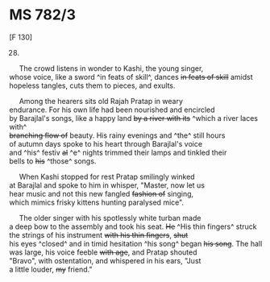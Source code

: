 # MS 782/3

[F 130]

28.

&nbsp;&nbsp;&nbsp;&nbsp;&nbsp;The crowd listens in wonder to Kashi, the young singer, \
whose voice, like a sword ^in feats of skill^, dances ~~in feats of skill~~ amidst \
hopeless tangles, cuts them to pieces, and exults. 

&nbsp;&nbsp;&nbsp;&nbsp;&nbsp;Among the hearers sits old Rajah Pratap in weary \
endurance. For his own life had been nourished and encircled \
by Barajlal's songs, like a happy land ~~by a river with its~~ ^which a river laces with^ \
~~branching flow of~~ beauty. His rainy evenings and ^the^ still hours \
of autumn days spoke to his heart through Barajlal's voice \
and ^his^ festiv ~~al~~ ^e^ nights trimmed their lamps and tinkled their \
bells to ~~his~~ ^those^ songs. 

&nbsp;&nbsp;&nbsp;&nbsp;&nbsp;When Kashi stopped for rest Pratap smilingly winked \
at Barajlal and spoke to him in whisper, "Master, now let us \
hear music and not this new fangled ~~fashion of~~ singing, \
which mimics frisky kittens hunting paralysed mice". 

&nbsp;&nbsp;&nbsp;&nbsp;&nbsp;The older singer with his spotlessly white turban made \
a deep bow to the assembly and took his seat. ~~He~~ ^His thin fingers^ struck \
the strings of his instrument ~~with his thin fingers~~, ~~shut~~ \
his eyes ^closed^ and in timid hesitation ^his song^ began ~~his song~~. The hall \
was large, his voice feeble ~~with age~~, and Pratap shouted \
"Bravo", with ostentation, and whispered in his ears, "Just \
a little louder, ~~my~~ friend."
